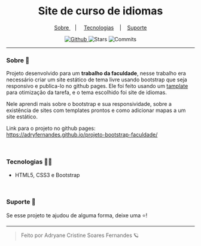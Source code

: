 <h1 align="center"> Site de curso de idiomas </h1>

<p align="center">
  <a href="#sobre-"> Sobre </a> &nbsp;&nbsp;&nbsp;| &nbsp;&nbsp;&nbsp;
  <a href="#tecnologias-">Tecnologias</a> &nbsp;&nbsp;&nbsp;|&nbsp;&nbsp;&nbsp;
  <a href="#suporte-"> Suporte </a>
</p>

<p align="center">
  <a href="https://github.com/adryanefernandes" target="_blank">
    <img src="https://img.shields.io/static/v1?label=author&message=adryanefernandes&color=709831&labelColor=3b6300" alt="Github"> 
  </a>
  <img src="https://img.shields.io/github/stars/adryfernandes/projeto-bootstrap-faculdade?color=709831&labelColor=3b6300" alt="Stars">
  <img src="https://img.shields.io/github/last-commit/adryfernandes/projeto-bootstrap-faculdade?color=709831&labelColor=3b6300" alt="Commits">
</p>

<hr/>

### Sobre 📌
Projeto desenvolvido para um **trabalho da faculdade**, nesse trabalho era necessário criar um site estático de tema livre usando bootstrap que seja responsivo e publica-lo no github pages.
Ele foi feito usando um [tamplate](https://adryfernandes.github.io/curso-de-idiomas-web-html/) para otimização da tarefa, e o tema escolhido foi site de idiomas. 

Nele aprendi mais sobre o bootstrap e sua responsividade, sobre a existência de sites com templates prontos e como adicionar mapas a um site estático.

Link para o projeto no github pages: https://adryfernandes.github.io/projeto-bootstrap-faculdade/

<br/>

### Tecnologias 👩‍💻
- HTML5, CSS3 e Bootstrap

<br/>

### Suporte 🤝
Se esse projeto te ajudou de alguma forma, deixe uma ⭐️!

---
<blockquote>
    Feito por Adryane Cristine Soares Fernandes 🪐
</blockquote>
